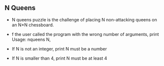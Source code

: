## N Queens

- N queens puzzle is the challenge of placing N non-attacking queens on an N×N chessboard.

- f the user called the program with the wrong number of arguments, print Usage: nqueens N,

- If N is not an integer, print N must be a number

- If N is smaller than 4, print N must be at least 4